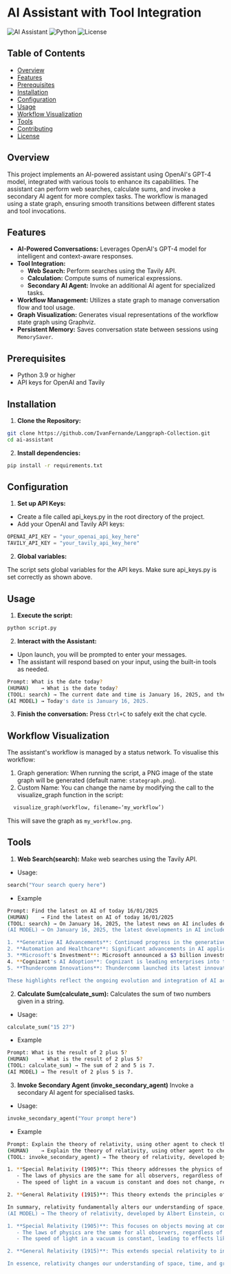 # AI Assistant with Tool Integration

![AI Assistant](https://img.shields.io/badge/AI-Assistant-blue)
![Python](https://img.shields.io/badge/Python-3.9%2B-blue)
![License](https://img.shields.io/badge/License-Apache%202.0-blue)

## Table of Contents

- [Overview](#overview)
- [Features](#features)
- [Prerequisites](#prerequisites)
- [Installation](#installation)
- [Configuration](#configuration)
- [Usage](#usage)
- [Workflow Visualization](#workflow-visualization)
- [Tools](#tools)
- [Contributing](#contributing)
- [License](#license)

## Overview

This project implements an AI-powered assistant using OpenAI's GPT-4 model, integrated with various tools to enhance its capabilities. The assistant can perform web searches, calculate sums, and invoke a secondary AI agent for more complex tasks. The workflow is managed using a state graph, ensuring smooth transitions between different states and tool invocations.

## Features

- **AI-Powered Conversations:** Leverages OpenAI's GPT-4 model for intelligent and context-aware responses.
- **Tool Integration:**
  - **Web Search:** Perform searches using the Tavily API.
  - **Calculation:** Compute sums of numerical expressions.
  - **Secondary AI Agent:** Invoke an additional AI agent for specialized tasks.
- **Workflow Management:** Utilizes a state graph to manage conversation flow and tool usage.
- **Graph Visualization:** Generates visual representations of the workflow state graph using Graphviz.
- **Persistent Memory:** Saves conversation state between sessions using `MemorySaver`.

## Prerequisites

- Python 3.9 or higher
- API keys for OpenAI and Tavily

## Installation

1. **Clone the Repository:**

```bash
git clone https://github.com/IvanFernande/Langgraph-Collection.git
cd ai-assistant
```

2. **Install dependencies:**

```bash
pip install -r requirements.txt
```

## Configuration

1. **Set up API Keys:**

- Create a file called api_keys.py in the root directory of the project.
- Add your OpenAI and Tavily API keys:

```python
OPENAI_API_KEY = "your_openai_api_key_here"
TAVILY_API_KEY = "your_tavily_api_key_here"
```

2. **Global variables:**

The script sets global variables for the API keys. Make sure api_keys.py is set correctly as shown above.


## Usage

1. **Execute the script:**
```bash
python script.py
```

2. **Interact with the Assistant:**
- Upon launch, you will be prompted to enter your messages.
- The assistant will respond based on your input, using the built-in tools as needed.

```bash
Prompt: What is the date today?
(HUMAN)    → What is the date today?
(TOOL: search) → The current date and time is January 16, 2025, and the time is 19:08:29.
(AI MODEL) → Today's date is January 16, 2025.
```

3. **Finish the conversation:**
Press `Ctrl+C` to safely exit the chat cycle.

## Workflow Visualization
The assistant's workflow is managed by a status network. To visualise this workflow:

1. Graph generation:
   When running the script, a PNG image of the state graph will be generated (default name: `stategraph.png`).
2. Custom Name: You can change the name by modifying the call to the visualize_graph function in the script:
  ```python
    visualize_graph(workflow, filename=‘my_workflow’)
  ```
  This will save the graph as `my_workflow.png`.

## Tools
1. **Web Search(search):** Make web searches using the Tavily API.
- Usage:
```python
search("Your search query here")
```
- Example
```bash
Prompt: Find the latest on AI of today 16/01/2025
(HUMAN)    → Find the latest on AI of today 16/01/2025
(TOOL: search) → On January 16, 2025, the latest news on AI includes developments in Generative AI space, exciting AI advancements in automation, healthcare, and autonomous vehicles, Microsoft's $3 billion investment in India to boost AI and cloud services, Cognizant leading enterprises into the next generation of AI adoption with Neuro-R AI Multi-Agent Accelerator, and Thundercomm launching its latest innovations at CES 2025.
(AI MODEL) → On January 16, 2025, the latest developments in AI include:

1. **Generative AI Advancements**: Continued progress in the generative AI space, enhancing creativity and content creation.
2. **Automation and Healthcare**: Significant advancements in AI applications for automation and healthcare, improving efficiency and patient care.
3. **Microsoft's Investment**: Microsoft announced a $3 billion investment in India aimed at boosting AI and cloud services.
4. **Cognizant's AI Adoption**: Cognizant is leading enterprises into the next generation of AI adoption with its Neuro-R AI Multi-Agent Accelerator.
5. **Thundercomm Innovations**: Thundercomm launched its latest innovations at CES 2025, showcasing new AI technologies.

These highlights reflect the ongoing evolution and integration of AI across various sectors.
```

2. **Calculate Sum(calculate_sum):** Calculates the sum of two numbers given in a string.
- Usage:
```python
calculate_sum("15 27")
```
- Example
```bash
Prompt: What is the result of 2 plus 5?
(HUMAN)    → What is the result of 2 plus 5?
(TOOL: calculate_sum) → The sum of 2 and 5 is 7.
(AI MODEL) → The result of 2 plus 5 is 7.
```

3. **Invoke Secondary Agent (invoke_secondary_agent)** Invoke a secondary AI agent for specialised tasks.
- Usage:
```python
invoke_secondary_agent("Your prompt here")
```
- Example
```bash
Prompt: Explain the theory of relativity, using other agent to check the answer. I need the answer to be short
(HUMAN)    → Explain the theory of relativity, using other agent to check the answer. I need the answer to be short
(TOOL: invoke_secondary_agent) → The theory of relativity, developed by Albert Einstein, consists of two main parts: special relativity and general relativity.

1. **Special Relativity (1905)**: This theory addresses the physics of objects moving at constant speeds, particularly at speeds close to the speed of light. It introduces two key concepts:
   - The laws of physics are the same for all observers, regardless of their relative motion.
   - The speed of light in a vacuum is constant and does not change, regardless of the motion of the light source or observer. This leads to phenomena such as time dilation (time moving slower for fast-moving observers) and length contraction (objects appearing shorter in the direction of motion).

2. **General Relativity (1915)**: This theory extends the principles of special relativity to include acceleration and gravity. It describes gravity not as a force but as the curvature of spacetime caused by mass. Massive objects like planets and stars warp the fabric of spacetime, causing objects to follow curved paths. This explains phenomena such as the bending of light around massive objects and the precession of planetary orbits.

In summary, relativity fundamentally alters our understanding of space, time, and gravity, showing that they are interconnected and relative to the observer's motion.
(AI MODEL) → The theory of relativity, developed by Albert Einstein, consists of two main parts:

1. **Special Relativity (1905)**: This focuses on objects moving at constant speeds, particularly near the speed of light. It introduces two key ideas:
   - The laws of physics are the same for all observers, regardless of their relative motion.
   - The speed of light in a vacuum is constant, leading to effects like time dilation (time moves slower for fast-moving observers) and length contraction (objects appear shorter in the direction of motion).

2. **General Relativity (1915)**: This extends special relativity to include acceleration and gravity, describing gravity not as a force but as the curvature of spacetime caused by mass. Massive objects warp spacetime, causing other objects to follow curved paths, explaining phenomena like the bending of light around massive objects.

In essence, relativity changes our understanding of space, time, and gravity, showing they are interconnected and relative to the observer's motion.
```
